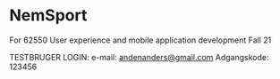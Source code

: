 # NemSport
For 62550 User experience and mobile application development Fall 21

TESTBRUGER LOGIN:
e-mail: andenanders@gmail.com
Adgangskode: 123456

